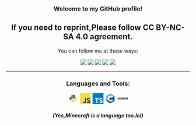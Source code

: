 <div align="center">
  <h3>Welcome to my GitHub profile!</h3>
  <h2>If you need to reprint,Please follow CC BY-NC-SA 4.0 agreement.</h2>
  <p>You can follow me at these ways:</p>
  
  [![](https://img.shields.io/badge/Github--white?style=social&logo=github)](https://github.com/Hikal007)
  [![](https://img.shields.io/badge/youtube--white?style=social&logo=youtube)](https://www.youtube.com/channel/UCOzgKl-dLtTtY7bBxt7I_eA)
  [![](https://img.shields.io/badge/Discord--white?style=social&logo=Discord)](https://discord.com/channels/1045612079471661086/)
  [![](https://img.shields.io/badge/Bilibili--white?style=social&logo=bilibili)](https://space.bilibili.com/225599037)
  [![](https://img.shields.io/badge/KOOK--white?style=social&logo=kook)](https://kook.top/89kkeV)

</div>

****

<div align="center">
  <h3>Languages and Tools:</h3>  
<code><img height="30" src="https://raw.githubusercontent.com/github/explore/80688e429a7d4ef2fca1e82350fe8e3517d3494d/topics/python/python.png"></code>
<code><img height="30" src="https://raw.githubusercontent.com/github/explore/80688e429a7d4ef2fca1e82350fe8e3517d3494d/topics/javascript/javascript.png"></code>
<code><img height="30" src="https://raw.githubusercontent.com/github/explore/80688e429a7d4ef2fca1e82350fe8e3517d3494d/topics/typescript/typescript.png"></code>
<code><img height="30" src="https://raw.githubusercontent.com/github/explore/cebd63002168a05a6a642f309227eefeccd92950/topics/c/c.png"></code>
<code><img height="30" src="https://raw.githubusercontent.com/github/explore/cebd63002168a05a6a642f309227eefeccd92950/topics/minecraft/minecraft.png"></code>
  <h5>(Yes,Minecraft is a language too.lol)</h5>

</div>
